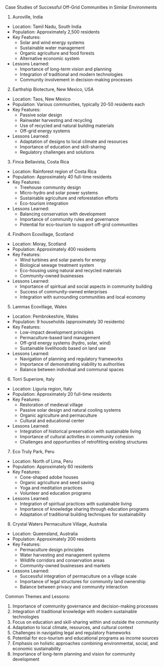 Case Studies of Successful Off-Grid Communities in Similar Environments

1. Auroville, India
- Location: Tamil Nadu, South India
- Population: Approximately 2,500 residents
- Key Features:
  * Solar and wind energy systems
  * Sustainable water management
  * Organic agriculture and food forests
  * Alternative economic system
- Lessons Learned:
  * Importance of long-term vision and planning
  * Integration of traditional and modern technologies
  * Community involvement in decision-making processes

2. Earthship Biotecture, New Mexico, USA
- Location: Taos, New Mexico
- Population: Various communities, typically 20-50 residents each
- Key Features:
  * Passive solar design
  * Rainwater harvesting and recycling
  * Use of recycled and natural building materials
  * Off-grid energy systems
- Lessons Learned:
  * Adaptation of designs to local climate and resources
  * Importance of education and skill-sharing
  * Regulatory challenges and solutions

3. Finca Bellavista, Costa Rica
- Location: Rainforest region of Costa Rica
- Population: Approximately 40 full-time residents
- Key Features:
  * Treehouse community design
  * Micro-hydro and solar power systems
  * Sustainable agriculture and reforestation efforts
  * Eco-tourism integration
- Lessons Learned:
  * Balancing conservation with development
  * Importance of community rules and governance
  * Potential for eco-tourism to support off-grid communities

4. Findhorn Ecovillage, Scotland
- Location: Moray, Scotland
- Population: Approximately 400 residents
- Key Features:
  * Wind turbines and solar panels for energy
  * Biological sewage treatment system
  * Eco-housing using natural and recycled materials
  * Community-owned businesses
- Lessons Learned:
  * Importance of spiritual and social aspects in community building
  * Success of community-owned enterprises
  * Integration with surrounding communities and local economy

5. Lammas Ecovillage, Wales
- Location: Pembrokeshire, Wales
- Population: 9 households (approximately 30 residents)
- Key Features:
  * Low-impact development principles
  * Permaculture-based land management
  * Off-grid energy systems (hydro, solar, wind)
  * Sustainable livelihoods based on land use
- Lessons Learned:
  * Navigation of planning and regulatory frameworks
  * Importance of demonstrating viability to authorities
  * Balance between individual and communal spaces

6. Torri Superiore, Italy
- Location: Liguria region, Italy
- Population: Approximately 20 full-time residents
- Key Features:
  * Restoration of medieval village
  * Passive solar design and natural cooling systems
  * Organic agriculture and permaculture
  * Cultural and educational center
- Lessons Learned:
  * Integration of historical preservation with sustainable living
  * Importance of cultural activities in community cohesion
  * Challenges and opportunities of retrofitting existing structures

7. Eco Truly Park, Peru
- Location: North of Lima, Peru
- Population: Approximately 60 residents
- Key Features:
  * Cone-shaped adobe houses
  * Organic agriculture and seed saving
  * Yoga and meditation practices
  * Volunteer and education programs
- Lessons Learned:
  * Integration of spiritual practices with sustainable living
  * Importance of knowledge sharing through education programs
  * Adaptation of traditional building techniques for sustainability

8. Crystal Waters Permaculture Village, Australia
- Location: Queensland, Australia
- Population: Approximately 200 residents
- Key Features:
  * Permaculture design principles
  * Water harvesting and management systems
  * Wildlife corridors and conservation areas
  * Community-owned businesses and markets
- Lessons Learned:
  * Successful integration of permaculture on a village scale
  * Importance of legal structures for community land ownership
  * Balance between privacy and community interaction

Common Themes and Lessons:
1. Importance of community governance and decision-making processes
2. Integration of traditional knowledge with modern sustainable technologies
3. Focus on education and skill-sharing within and outside the community
4. Adaptation to local climate, resources, and cultural context
5. Challenges in navigating legal and regulatory frameworks
6. Potential for eco-tourism and educational programs as income sources
7. Emphasis on holistic approaches combining environmental, social, and economic sustainability
8. Importance of long-term planning and vision for community development